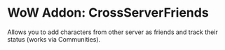 # WoW Addon: CrossServerFriends
Allows you to add characters from other server as friends and track their status (works via Communities).